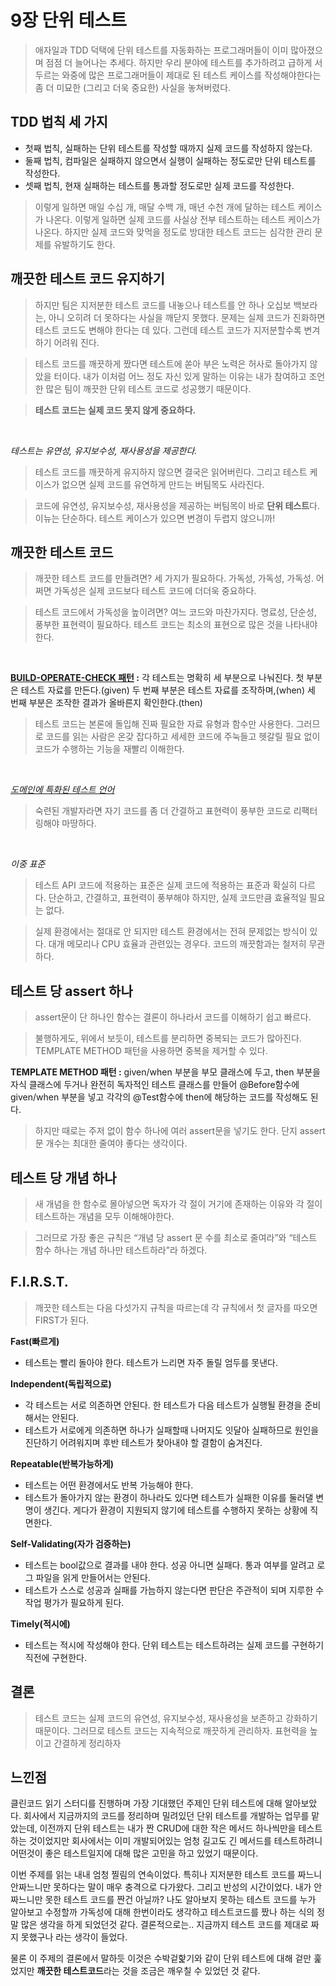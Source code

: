 # 9장 단위 테스트

> 애자일과 TDD 덕택에 단위 테스트를 자동화하는 프로그래머들이 이미 많아졌으며 점점 더 늘어나는 추세다. 하지만 우리 분야에 테스트를 추가하려고 급하게 서두르는 와중에 많은 프로그래머들이 제대로 된 테스트 케이스를 작성해야한다는 좀 더 미묘한 (그리고 더욱 중요한) 사실을 놓쳐버렸다.
> 

## TDD 법칙 세 가지

- 첫째 법칙, 실패하는 단위 테스트를 작성할 때까지 실제 코드를 작성하지 않는다.
- 둘째 법칙, 컴파일은 실패하지 않으면서 실행이 실패하는 정도로만 단위 테스트를 작성한다.
- 셋째 법칙, 현재 실패하는 테스트를 통과할 정도로만 실제 코드를 작성한다.

> 이렇게 일하면 매일 수십 개, 매달 수백 개, 매년 수천 개에 달하는 테스트 케이스가 나온다. 이렇게 일하면 실제 코드를 사실상 전부 테스트하는 테스트 케이스가 나온다. 하지만 실제 코드와 맞먹을 정도로 방대한 테스트 코드는 심각한 관리 문제를 유발하기도 한다.
> 

## 깨끗한 테스트 코드 유지하기

> 하지만 팀은 지저분한 테스트 코드를 내놓으나 테스트를 안 하나 오십보 백보라는, 아니 오히려 더 못하다는 사실을 깨닫지 못했다. 문제는 실제 코드가 진화하면 테스트 코드도 변해야 한다는 데 있다. 그런데 테스트 코드가 지저분할수록 변겨하기 어려워 진다.
> 

> 테스트 코드를 깨끗하게 짰다면 테스트에 쏟아 부은 노력은 허사로 돌아가지 않았을 터이다. 내가 이처럼 어느 정도 자신 있게 말하는 이유는 내가 참여하고 조언한 많은 팀이 깨끗한 단위 테스트 코드로 성공했기 때문이다.
> 

> **테스트 코드는 실제 코드 못지 않게 중요하다.**
> 

<br>

*테스트는 유연성, 유지보수성, 재사용성을 제공한다.*

> 테스트 코드를 깨끗하게 유지하지 않으면 결국은 읽어버린다. 그리고 테스트 케이스가 없으면 실제 코드를 유연하게 만드는 버팀목도 사라진다.
> 

> 코드에 유연성, 유지보수성, 재사용성을 제공하는 버팀목이 바로 **단위 테스트**다. 이뉴는 단순하다. 테스트 케이스가 있으면 변경이 두렵지 않으니까!
> 

## 깨끗한 테스트 코드

> 깨끗한 테스트 코드를 만들려면? 세 가지가 필요하다. 가독성, 가독성, 가독성. 어쩌면 가독성은 실제 코드보다 테스트 코드에 더더욱 중요하다.
> 

> 테스트 코드에서 가독성을 높이려면? 여느 코드와 마찬가지다. 명료성, 단순성, 풍부한 표현력이 필요하다. 테스트 코드는 최소의 표현으로 많은 것을 나타내야 한다.
> 

<br>

**[BUILD-OPERATE-CHECK 패턴](http://butunclebob.com/FitNesse.AcceptanceTestPatterns) :** 각 테스트는 명확히 세 부분으로 나눠진다. 첫 부분은 테스트 자료를 만든다.(given) 두 번째 부분은 테스트 자료를 조작하며,(when) 세 번째 부분은 조작한 결과가 올바른지 확인한다.(then)

> 테스트 코드는 본론에 돌입해 진짜 필요한 자료 유형과 함수만 사용한다. 그러므로 코드를 읽는 사람은 온갖 잡다하고 세세한 코드에 주눅들고 헷갈릴 필요 없이 코드가 수행하는 기능을 재빨리 이해한다.
> 

<br>

*[도메인에 특화된 테스트 언어](https://www.jetbrains.com/ko-kr/mps/concepts/domain-specific-languages/)*

> 숙련된 개발자라면 자기 코드를 좀 더 간결하고 표현력이 풍부한 코드로 리팩터링해야 마땅하다.
> 

<br>

*이중 표준*

> 테스트 API 코드에 적용하는 표준은 실제 코드에 적용하는 표준과 확실히 다르다. 단순하고, 간결하고, 표현력이 풍부해야 하지만, 실제 코드만큼 효율적일 필요는 없다.
> 

> 실제 환경에서는 절대로 안 되지만 테스트 환경에서는 전혀 문제없는 방식이 있다. 대개 메모리나 CPU 효율과 관련있는 경우다. 코드의 깨끗함과는 철저히 무관하다.
> 

## 테스트 당 assert 하나

> assert문이 단 하나인 함수는 결론이 하나라서 코드를 이해하기 쉽고 빠르다.
> 

> 불행하게도, 위에서 보듯이, 테스트를 분리하면 중복되는 코드가 많아진다. TEMPLATE METHOD 패턴을 사용하면 중복을 제거할 수 있다.
> 

**TEMPLATE METHOD 패턴 :** given/when 부분을 부모 클래스에 두고, then 부분을 자식 클래스에 두거나
완전히 독자적인 테스트 클래스를 만들어 @Before함수에 given/when 부분을 넣고 각각의 @Test함수에 then에 해당하는 코드를 작성해도 된다. 

> 하지만 때로는 주저 없이 함수 하나에 여러 assert문을 넣기도 한다. 단지 assert문 개수는 최대한 줄여야 좋다는 생각이다.
> 

## 테스트 당 개념 하나

> 새 개념을 한 함수로 몰아넣으면 독자가 각 절이 거기에 존재하는 이유와 각 절이 테스트하는 개념을 모두 이해해야한다.
> 

> 그러므로 가장 좋은 규칙은 “개념 당 assert 문 수를 최소로 줄여라”와 “테스트 함수 하나는 개념 하나만 테스트하라”라 하겠다.
> 

## F.I.R.S.T.

> 깨끗한 테스트는 다음 다섯가지 규칙을 따르는데 각 규칙에서 첫 글자를 따오면 FIRST가 된다.
> 

**Fast(빠르게)**

- 테스트는 빨리 돌아야 한다. 테스트가 느리면 자주 돌릴 엄두를 못낸다.

**Independent(독립적으로)**

- 각 테스트는 서로 의존하면 안된다. 한 테스트가 다음 테스트가 실행될 환경을 준비해서는 안된다.
- 테스트가 서로에게 의존하면 하나가 실패할때 나머지도 잇달아 실패하므로 원인을 진단하기 어려워지며 후반 테스트가 찾아내야 할 결함이 숨겨진다.

**Repeatable(반복가능하게)**

- 테스트는 어떤 환경에서도 반복 가능해야 한다.
- 테스트가 돌아가지 않는 환경이 하나라도 있다면 테스트가 실패한 이유를 둘러댈 변명이 생긴다. 게다가 환경이 지원되지 않기에 테스트를 수행하지 못하는 상황에 직면한다.

**Self-Validating(자가 검증하는)**

- 테스트는 bool값으로 결과를 내야 한다. 성공 아니면 실패다. 통과 여부를 알려고 로그 파일을 읽게 만들어서는 안된다.
- 테스트가 스스로 성공과 실패를 가늠하지 않는다면 판단은 주관적이 되며 지루한 수작업 평가가 필요하게 된다.

**Timely(적시에)**

- 테스트는 적시에 작성해야 한다. 단위 테스트는 테스트하려는 실제 코드를 구현하기 직전에 구현한다.

## 결론

> 테스트 코드는 실제 코드의 유연성, 유지보수성, 재사용성을 보존하고 강화하기 때문이다. 그러므로 테스트 코드는 지속적으로 깨끗하게 관리하자. 표현력을 높이고 간결하게 정리하자
> 

## 느낀점

 클린코드 읽기 스터디를 진행하며 가장 기대했던 주제인 단위 테스트에 대해 알아보았다. 회사에서 지금까지의 코드를 정리하며 밀려있던 단위 테스트를 개발하는 업무를 맡았는데, 이전까지 단위 테스트는 내가 짠 CRUD에 대한 작은 메서드 하나씩만을 테스트 하는 것이었지만 회사에서는 이미 개발되어있는 엄청 길고도 긴 메서드를 테스트하려니 어떤것이 좋은 테스트일지에 대해 많은 고민을 하고 있었기 때문이다. 

 이번 주제를 읽는 내내 엄청 찔림의 연속이었다. 특히나 지저분한 테스트 코드를 짜느니 안짜느니만 못하다는 말이 매우 충격으로 다가왔다. 그리고 반성의 시간이었다. 내가 안짜느니만 못한 테스트 코드를 짠건 아닐까? 나도 알아보지 못하는 테스트 코드를 누가 알아보고 수정할까 가독성에 대해 한번이라도 생각하고 테스트코드를 짰나 하는 식의 정말 많은 생각을 하게 되었던것 같다. 결론적으로는.. 지금까지 테스트 코드를 제대로 짜지 못했구나 라는 생각이 들었다. 

 물론 이 주제의 결론에서 말하듯 이것은 수박겉핥기와 같이 단위 테스트에 대해 겉만 훑었지만 **깨끗한 테스트코드**라는 것을 조금은 깨우칠 수 있었던 것 같다.
